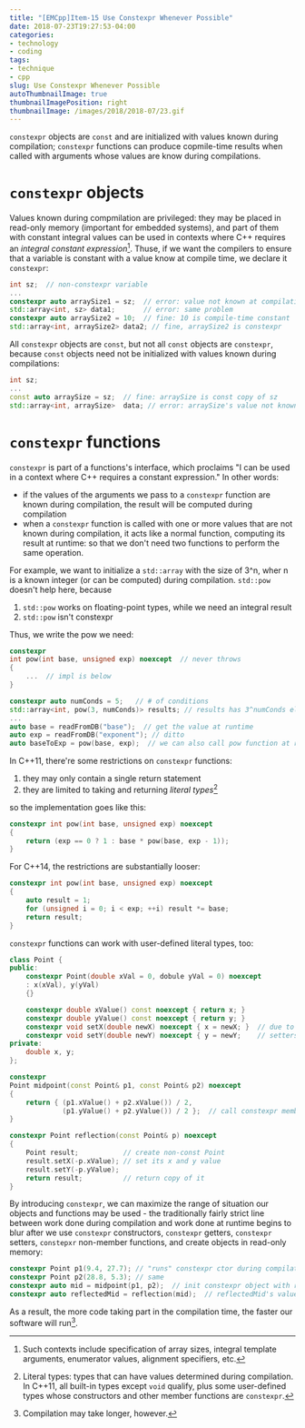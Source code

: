```yaml
---
title: "[EMCpp]Item-15 Use Constexpr Whenever Possible"
date: 2018-07-23T19:27:53-04:00
categories:
- technology
- coding
tags:
- technique
- cpp
slug: Use Constexpr Whenever Possible
autoThumbnailImage: true
thumbnailImagePosition: right
thumbnailImage: /images/2018/2018-07/23.gif
---
```


`constexpr` objects are `const` and are initialized with values known during compilation; `constexpr` functions can produce copmile-time results when called with arguments whose values are know during compilations.
<!--more-->
<!-- toc -->

# `constexpr` objects

Values known during compmilation are privileged: they may be placed in read-only memory (important for embedded systems), and part of them with constant integral values can be used in contexts where C++ requires an _integral constant expression_[^1]. Thuse, if we want the compilers to ensure that a variable is constant with a value know at compile time, we declare it `constexpr`:

```cpp
int sz;  // non-constexpr variable
...
constexpr auto arraySize1 = sz;  // error: value not known at compilation
std::array<int, sz> data1;       // error: same problem
constexpr auto arraySize2 = 10;  // fine: 10 is compile-time constant
std::array<int, arraySize2> data2; // fine, arraySize2 is constexpr
```

All `constexpr` objects are `const`, but not all `const` objects are `constexpr`, because `const` objects need not be initialized with values known during compilations:

```cpp
int sz;
...
const auto arraySize = sz;  // fine: arraySize is const copy of sz
std::array<int, arraySize>  data; // error: arraySize's value not known at compilation
```



# `constexpr` functions

`constexpr` is part of a functions's interface, which proclaims "I can be used in a context where C++ requires a constant expression." In other words:

* if the values of the arguments we pass to a `constexpr` function are known during compilation, the result will be computed during compilation
* when a `constexpr` function is called with one or more values that are not known during compilation, it acts like a normal function, computing its result at runtime: so that we don't need two functions to perform the same operation.

For example, we want to initialize a `std::array` with the size of 3^n, wher n is a known integer (or can be computed) during compilation. `std::pow` doesn't help here, because 

1. `std::pow` works on floating-point types, while we need an integral result
2. `std::pow` isn't constexpr

Thus, we write the pow we need:

```cpp
constexpr
int pow(int base, unsigned exp) noexcept  // never throws
{
    ...  // impl is below
}

constexpr auto numConds = 5;   // # of conditions
std::array<int, pow(3, numConds)> results; // results has 3^numConds elements
...
auto base = readFromDB("base");  // get the value at runtime
auto exp = readFromDB("exponent"); // ditto
auto baseToExp = pow(base, exp);  // we can also call pow function at runtime, of course
```

In C++11, there're some restrictions on `constexpr` functions: 

1. they may only contain a single return statement
2. they are limited to taking and returning _literal types_[^2]

so the implementation goes like this:

```cpp
constexpr int pow(int base, unsigned exp) noexcept
{
    return (exp == 0 ? 1 : base * pow(base, exp - 1));
}
```

For C++14, the restrictions are substantially looser:

```cpp
constexpr int pow(int base, unsigned exp) noexcept
{
    auto result = 1;
    for (unsigned i = 0; i < exp; ++i) result *= base;
    return result;
}
```

`constexpr` functions can work with user-defined literal types, too:

```cpp
class Point {
public:
    constexpr Point(double xVal = 0, dobule yVal = 0) noexcept
    : x(xVal), y(yVal)
    {}

    constexpr double xValue() const noexcept { return x; }
    constexpr double yValue() const noexcept { return y; }
    constexpr void setX(double newX) noexcept { x = newX; }  // due to "void" return type, 
    constexpr void setY(double newY) noexcept { y = newY;    // setters're contexpr only in C++14
private:
    double x, y;
};

constexpr
Point midpoint(const Point& p1, const Point& p2) noexcept
{
    return { (p1.xValue() + p2.xValue()) / 2,
             (p1.yValue() + p2.yValue()) / 2 };  // call constexpr member funcs
}

constexpr Point reflection(const Point& p) noexcept
{
    Point result;           // create non-const Point
    result.setX(-p.xValue); // set its x and y value
    result.setY(-p.yValue);
    return result;          // return copy of it
}

```

By introducing `constexpr`, we can maximize the range of situation our objects and functions may be used - the traditionally fairly strict line between work done during compilation and work done at runtime begins to blur after we use `constexpr` constructors, `constexpr` getters, `constexpr` setters, `constepxr` non-member functions, and create objects in read-only memory:

```cpp
constexpr Point p1(9.4, 27.7); // "runs" constexpr ctor during compilation
constexpr Point p2(28.8, 5.3); // same
constexpr auto mid = midpoint(p1, p2);  // init constexpr object with result of constexpr func
constexpr auto reflectedMid = reflection(mid);  // reflectedMid's value is known during compilation
```

As a result, the more code taking part in the compilation time, the faster our software will run[^3].

[^1]: Such contexts include specification of array sizes, integral template arguments, enumerator values, alignment specifiers, etc.
[^2]: Literal types: types that can have values determined during compilation. In C++11, all built-in types except `void` qualify, plus some user-defined types whose constructors and other member functions are `constexpr`.
[^3]: Compilation may take longer, however.
